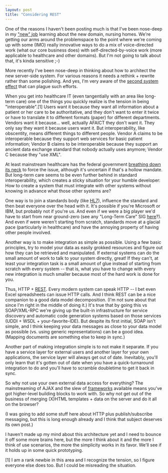 ```yaml
---
layout: post
title: "Considering REST"
---
```




<p>One of the reasons I haven't been posting much is that I've been
nose-deep in my 
<a href="http://www.cwinters.com/news/display/3493">"new" job</a>
learning about the new domain, nursing homes. We're getting our arms
around the problemspace to the point where we're coming up with some
(IMO) really innovative ways to do a mix of voice-directed work (what
our core business does) with self-directed-by-voice work (more
applicable to healthcare and other domains). But I'm not going to talk
about that, it's kinda sensitive ;-)</p>

<p>More recently I've been nose-deep in thinking about how to
architect the new server-side system. For various reasons it needs a
rethink + rewrite rather than some polishing. And yes, I'm very aware
of the 
<a href="http://en.wikipedia.org/wiki/Second-system_effect">second system effect</a>
that can plague such efforts.</p>

<p>When you get into healthcare IT (even tangentially with an area
like long-term care) one of the things you quickly realize is the
tension in being "interoperable".[1] Users want it because they want
all information about a patient or her care to be authoritative, and
they don't want to enter it twice or have to translate it to different
formats (paper) for different departments. Vendors want it
because... well, actually AFAICT they don't want it. They only say
they want it because users want it. But interoperability, like
obscentity, means different things to different people. Vendor A
claims to be interoperable because they support web services for basic
patient information; Vendor B claims to be interoperable because they
support an ancient data exchange standard that nobody actually uses
anymore; Vendor C because they "use XML".</p>

<p>At least mainstream healthcare has the federal government 
<a href="http://www.whitehouse.gov/infocus/technology/economic_policy200404/chap3.html">breathing down its neck</a> 
to force the issue, although it's uncertain if that's a hollow
mandate. But long-term care seems to be even further behind in
standard interoperability, which creates a sticky situation for your
humble developer: How to create a system that must integrate with
other systems without knowing in advance what those other systems
are?</p>

<p>One way is to join a standards body (like 
<a href="http://hl7.org/">HL7</a>), influence the standard and then beat
everyone over the head with it. It's possible if you're Microsoft or IBM, but
probably not if you're us. And even if we were a big player we'd have
to start from near ground-zero (see any "Long-Term Care" SIG 
<a href="http://hl7.org/Special/committees/index.cfm?SRC=hl7sigs.htm">here</a>?). 
And even if were weren't starting from scratch, standards move at a
glacial pace (particularly in healthcare) and have the annoying
property of having other people involved.</p>

<p>Another way is to make integration as simple as possible. Using a
few basic principles, try to model your data as easily grokked
resources and figure out how they can be retrieved and manipulated. If
external systems can do the small amount of work to talk to your
system directly, great! If they can't, at least your integration task
is a small amount of glue instead of starting from scratch with every
system -- that is, what you have to change with every new integration
is much smaller because most of the hard work is done for you.</p>

<p>Thus, HTTP + <a href="http://rest.blueoxen.net/cgi-bin/wiki.pl?FrontPage">REST</a>. Every modern system can speak HTTP -- I bet even Excel spreadsheets
can issue HTTP calls. And I think REST can be a nice companion to a
good data model decomposition. (I'm not sure about that since I'm
right in the middle of doing it.) It's true that by going this vs
SOAP/XML-RPC we're giving up the built-in infrastructure for service
discovery and automatic code generation systems based on those
services (UDDI + WSDL + your-favorite-IDE). But despite its first
initial, SOAP isn't simple, and I think keeping your data messages as
close to your data model as possible (vs. using generic
representations) can be a good idea. (Mapping documents are something
else to keep in sync.)</p>

<p>Another part of making integration simple is to not make it
separate. If you have a service layer for external users and another
layer for your own applications, the service layer will always get out
of date. Inevitably, you'll only learn that it's gotten out of date
when you have a quick-turnaround integration to do and you'll have to
scramble doubletime to get it back in sync.</p>

<p>So why not use your own external data access for everything? The
mainstreaming of AJAX and the slew of 
<a href="http://ajaxpatterns.org/Ajax_Frameworks">frameworks</a> available means you've got higher-level building blocks to work
with. So why not get out of the business of merging (X)HTML templates
+ data on the server and do it all on the browser?</p>

<p>(I was going to add some stuff here about HTTP plus
publish/subscribe messaging, but this is long enough already and I
think that subject deserves its own post.)</p>

<p>I haven't made up my mind about this architecture yet and I need to
bounce it off some more brains here, but the more I think about it and
the more I think of use scenarios, the more the simplicity works in
its favor. We'll see if it holds up in some quick prototyping.</p>

<p>[1] I am a rank newbie in this area and I recognize the tension, so I figure
everyone else does too. But I could be misreading the situation.</p>



